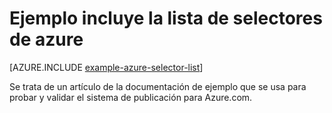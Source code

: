 <properties pageTitle="Ejemplo de documentación: extensión de ejemplo incluyen lista-de-azure-selector descuento" metaKeywords="" description="Esto es un ejemplo de documento" services="" documentationCenter="" title="Documentation Example - example-include-azure-selector-list" solutions="" authors="" videoId="" scriptId="" />

# Ejemplo incluye la lista de selectores de azure

[AZURE.INCLUDE [example-azure-selector-list](../includes/example-azure-selector-list.md)]

Se trata de un artículo de la documentación de ejemplo que se usa para probar y validar el sistema de publicación para Azure.com.  

